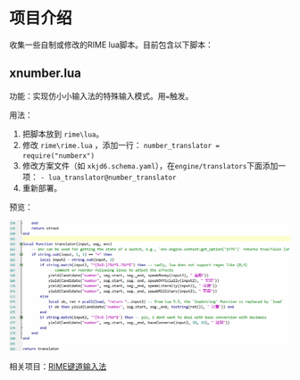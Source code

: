 # 项目介绍

收集一些自制或修改的RIME lua脚本。目前包含以下脚本：

## xnumber.lua

功能：实现仿小小输入法的特殊输入模式。用`=`触发。

用法：

1. 把脚本放到 `rime\lua`。
2. 修改 `rime\rime.lua` ，添加一行： `number_translator = require("numberx")`
3. 修改方案文件（如 `xkjd6.schema.yaml`），在`engine/translators`下面添加一项： `- lua_translator@number_translator` 
4. 重新部署。

预览：

![xnumber](img/xnumber.gif)

相关项目：[RIME键道输入法](https://gitee.com/xkinput/Rime_JD)
